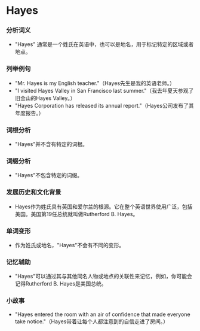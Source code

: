 # Hayes

### 分析词义

  

*   "Hayes" 通常是一个姓氏在英语中，也可以是地名，用于标记特定的区域或者地点。

  

### 列举例句

  

*   "Mr. Hayes is my English teacher."（Hayes先生是我的英语老师。）
*   "I visited Hayes Valley in San Francisco last summer."（我去年夏天参观了旧金山的Hayes Valley。）
*   "Hayes Corporation has released its annual report."（Hayes公司发布了其年度报告。）

  

### 词根分析

  

*   "Hayes"并不含有特定的词根。

  

### 词缀分析

  

*   "Hayes"不包含特定的词缀。

  

### 发展历史和文化背景

  

*   Hayes作为姓氏具有英国和爱尔兰的根源。它在整个英语世界使用广泛，包括美国。美国第19任总统就叫做Rutherford B. Hayes。

  

### 单词变形

  

*   作为姓氏或地名，"Hayes"不会有不同的变形。

  

### 记忆辅助

  

*   "Hayes"可以通过其与其他同名人物或地点的关联性来记忆，例如，你可能会记得Rutherford B. Hayes是美国总统。

  

### 小故事

  

*   "Hayes entered the room with an air of confidence that made everyone take notice."（Hayes带着让每个人都注意到的自信走进了房间。）

